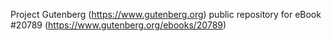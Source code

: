 Project Gutenberg (https://www.gutenberg.org) public repository for eBook #20789 (https://www.gutenberg.org/ebooks/20789)
